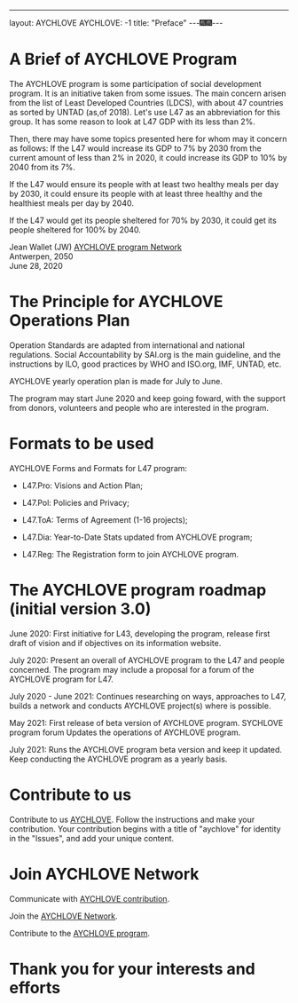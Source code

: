 ----------
layout: AYCHLOVE
AYCHLOVE: -1
title: "Preface"
---🎆🎆---


#  A Brief of AYCHLOVE Program

The AYCHLOVE program is some participation of social development program. It is an initiative taken from some issues.
The main concern arisen from the list of Least Developed Countries (LDCS), with about 47 countries as sorted by UNTAD (as,of 2018). Let's use L47 as an abbreviation for this group.
It has some reason to look at L47 GDP with its less than 2%.

Then, there may have some topics presented here for whom may it concern as follows:
If the L47 would increase its GDP to 7% by 2030 from the current amount of less than 2% in 2020, it could increase its GDP to 10% by 2040 from its 7%.

If the L47 would ensure its people with at least two healthy meals per day by 2030, it could ensure its people with at least three healthy and the healthiest meals per day by 2040.

If the L47 would get its people sheltered for 70% by 2030, it could get its people sheltered for 100% by 2040.


Jean Wallet (JW)
[AYCHLOVE program Network](https://gitter.im/AYCHL0VE/community/)<br/>
Antwerpen, 2050<br/>
June 28, 2020<br/>


#  The Principle for AYCHLOVE Operations Plan

Operation Standards are adapted from international and national regulations. Social Accountability by SAI.org is the main guideline, and the instructions by ILO, good practices by WHO and ISO.org, IMF, UNTAD, etc.

AYCHLOVE yearly operation plan is made for July to June.

The program may start June 2020 and keep going foward, with the support from donors, volunteers and people who are interested in the program.


#  Formats to be used

AYCHLOVE Forms and Formats for L47 program:

-  L47.Pro: Visions and Action Plan;

-  L47.Pol: Policies and Privacy;

-  L47.ToA: Terms of Agreement (1-16 projects);

-  L47.Dia: Year-to-Date Stats updated from AYCHLOVE program;

-  L47.Reg: The Registration form to join AYCHLOVE program.


#  The AYCHLOVE program roadmap (initial version 3.0)

June 2020: First initiative for L43, developing the program, release first draft of vision and if objectives on its information website.

July 2020: Present an overall of AYCHLOVE program to the L47 and people concerned.
           The program may include a proposal for a forum of the AYCHLOVE program for L47.

July 2020 - June 2021: Continues researching on ways, approaches to L47, builds a network and conducts AYCHLOVE project(s) where is possible.

May 2021: First release of beta version of AYCHLOVE program.
          SYCHLOVE program forum
          Updates the operations of AYCHLOVE program.

July 2021: Runs the AYCHLOVE program beta version and keep it updated.
           Keep conducting the AYCHLOVE program as a yearly basis.


#  Contribute to us
Contribute to us [AYCHLOVE](https://github.com/apps/aychome/). Follow the instructions and make your contribution.
Your contribution begins with a title of "aychlove" for identity in the "Issues", and add your unique content.


#  Join AYCHLOVE Network

Communicate with [AYCHLOVE contribution](https://gitter.im/AYCHL0VE/AYCHL0VE/).

Join the [AYCHLOVE Network](https://aychlove.slack.com/).

Contribute to the [AYCHLOVE program](https://github.com/aychlove/Aychlove/).


#  Thank you for your interests and efforts 


